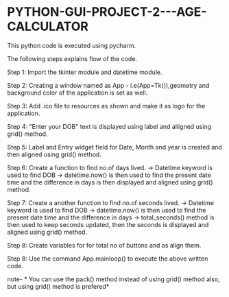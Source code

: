 # PYTHON-GUI-PROJECT-2---AGE-CALCULATOR

This python code is executed using pycharm.

The following steps explains flow of the code.

Step 1: Import the tkinter module and datetime module.

Step 2: Creating a window named as App - i.e(App=Tk()),geometry and background color of the application is set as well.

Step 3: Add .ico file to resources as shown and make it as logo for the application.

Step 4: "Enter your DOB" text is displayed using label and alligned using grid() method.

Step 5: Label and Entry widget field for Date, Month and year is created and then aligned using grid() method.

Step 6: Create a function to find no.of days lived. -> Datetime keyword is used to find DOB -> datetime.now() is then used to find the present date time and the difference in days is then displayed and aligned using grid() method.

Step 7: Create a another function to find no.of seconds lived. -> Datetime keyword is used to find DOB -> datetime.now() is then used to find the present date time and the difference in days -> total_seconds() method is then used to keep seconds updated, then the seconds is displayed and aligned using grid() method.

Step 8: Create variables for for total no of buttons and as align them.

Step 8: Use the command App.mainloop() to execute the above written code.

note- * You can use the pack() method instead of using grid() method also, but using grid() method is prefered*
